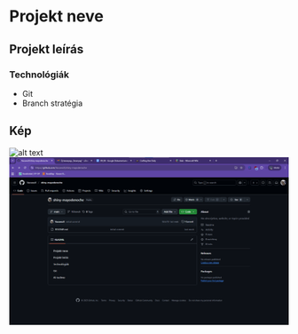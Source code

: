 # Projekt neve

## Projekt leírás

### Technológiák

- Git
- Branch stratégia

## Kép

![alt text](krumplikirály.jpg)
![alt text](<Képernyőkép 2025-09-15 091917.png>)